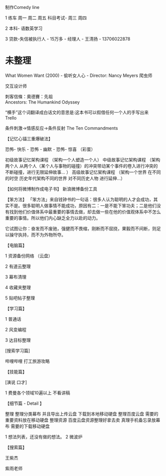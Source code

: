 制作Comedy line

1 练车 周一 周二 周五      科目考试- 周三 周四 

2 本科- 语数英学习 

3 贷款-失信被执行人 - 15万多 - 经理人 - 王清扬 - 13706022878 




# 未整理

What Women Want (2000) - 偷听女人心 -  Director: Nancy Meyers 
爬虫师  

交互设计师 



刺客信條：奧德賽：先祖  
Ancestors: The Humankind Odyssey

“横手”这个词翻译成白话文的意思是:这本书可以假借任何一个人的手写出来
Trello 


条件刺激→情感反应→条件反射
 The Ten Commandments

【记忆心锚三重爆破法】

恐怖- 快乐 - 恐怖 - 幽默 - 恐怖- 惊喜 （彩蛋）

初级故事记忆架构课程 （架构一个人塑造一个人） 
中级故事记忆架构课程  （架构两个人 从两个人（某个人与事物的碰撞）的冲突带动某个事件的卷入进行冲突的不断碰撞，进行无限延伸故事... ）
高级故事记忆架构课程 （架构一个世界 在不同的时空 历史年代架构不同的世界 对不同历史人物 进行延伸...）

【如何将微博制作成电子书】
新浪微博备份工具

【笨方法】
「笨方法」来自钱钟书的一句话：很多人认为聪明的人才会成功，其实不是。很多聪明人做事情不能成功，原因有二：一是不能下笨功夫；二是他们没有找到他们价值体系中最重要的事情去做，却去做一些在他的价值观体系中不怎么重要的事情。所以他们内心缺乏全力以赴的动力。

它试图让你：奋发而不废驰，强健而不畏缩，刚断而不屈挠，果毅而不间断，则足以操守执持，而不为外物所夺。

【电脑篇】

1 资源备份网络 （云盘）

2 有道云整理

3 幕布清理

4 收藏夹整理

5 贴吧帖子整理 

【学习篇】

1 普通话 

2 风变编程

3 达目标整理 

[搜索学习篇]

哔哩哔哩
打工旅游攻略


【技能篇】

[演说 口才]

1 费曼各个领域10遍以上 不看讲稿 



【细节篇 - Detail 】

整理
整理分类幕布 并且导出上传云盘 下载到本地移动硬盘
整理百度云盘 需要的重要资料放在移动硬盘
整理资源 百度云盘资源整理好拿去卖
真理手机备忘录放幕布 需要的下载移动硬盘

 1 想法列表，还没有做的想法。
2 微波炉 

【搜索篇】

王紫杰

紫雨老师
